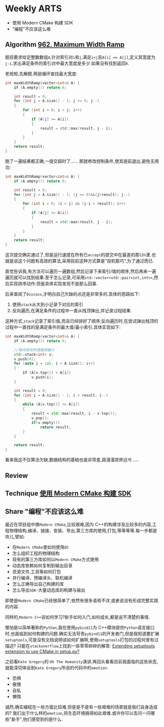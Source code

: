 # Weekly ARTS

- 使用 Modern CMake 构建 SDK
- "编程"不应该这么难

## Algorithm [962. Maximum Width Ramp](https://leetcode.com/problems/maximum-width-ramp/)

题目要求给定整数数组`A`,针对索引对`i`和`j`,满足`i<j`且`A[i] <= A[j]`,定义其宽度为`j-i`.求出满足条件的索引对中最大宽度是多少.如果没有找到返回`0`.

老规矩,先解题.两层循环查找最大宽度:

```C++
int maxWidthRamp(vector<int>& A) {
    if (A.empty()) return 0;

    int result = 0;
    for (int j = A.size() - 1; j >= 0; j--)
    {
        for (int i = 0; i < j; i++)
        {
            if (A[j] >= A[i])
            {
                result = std::max(result, j - i);
            }
        }
    }
    return result;
}
```

跑了一遍结果都正确,一提交超时了...... 那就修改控制条件,使其提前退出,避免无用功:

```C++
int maxWidthRamp(vector<int>& A) {
    if (A.empty()) return 0;

    int result = 0;
    for (int j = A.size() - 1; (j >= 0)&&(j>result); j--)
    {
        for (int i = 0; (i < j) && (j-i > result); i++)
        {
            if (A[j] >= A[i])
            {
                result = std::max(result, j - i);
            }
        }
    }
    return result;
}
```

这次提交确实通过了,但是运行速度在所有已`accept`的提交中在最差的那`15%`里.也就是说这个问题有高效的算法,采用目前这种方式算是"投机取巧",为了通过而已.

直觉告诉我,有方法可以遍历一遍数组,然后记录下来索引/值的顺序,然后再来一遍遍历就可以找到结果.至于怎么记录,可采用`std::vector<std::pair<int,int>>`,然后实现排序动作.但是具体实现发现不是那么回事.

后来查阅了`Discuss`,才明白自己欠缺的点还是非常多的.具体的思路如下:

1. 使用`stack`从大到小记录下对应的索引
2. 反向遍历,在满足条件的过程中一直从栈顶弹出,并记录过程结果.

这种方式,`stack`记录了索引值,而且已经排好了顺序;反向遍历时,在尝试弹出栈顶的过程中一直找的是满足条件的最大值/最小索引.具体实现如下:

```C++
int maxWidthRamp(vector<int>& A) {
    if (A.empty()) return 0;

    //栈内保存的值越来越小
    std::stack<int> v;
    v.push(0);
    for (auto i = 1ul; i < A.size(); i++)
    {
        if (A[v.top()] > A[i])
            v.push(i);
    }

    int result = 0;
    for (int i = A.size() - 1; i > result; i--)
    {
        while (A[v.top()] <= A[i])
        {
            result = std::max(result, i - v.top());
            v.pop();
            if(v.empty())
                return result;
        }
    }

    return result;
}
```

看来我这不仅算法欠缺,数据结构的基础也是非常差,路漫漫其修远兮......

## Review

## Technique [使用 Modern CMake 构建 SDK](ModernCMakeforSDK.md)

## Share "编程"不应该这么难

最近在项目组中换`Modern CMake`,比较艰难,因为 C++的构建涉及比较多的内容,工程物理结构,编译、链接、安装、导出,第三方库的使用,打包,等等等等.每一步都是坎儿,譬如:

- 在`Modern CMake`里如何使用`Qt`
- 怎么组织工程的物理结构
- 现有的第三方库如何以`Modern CMake`方式使用
- 动态库依赖如何复制到输出目录
- 资源文件,工具等如何打包
- 并行编译、预编译头、联机编译
- 怎么正确导出自己构建的库
- 怎么导出`SDK`-大量动态库的构建与输出

即使是`Modern CMake`已经很简单了,依然有很多语焉不详,或者说没有形成完整实践的内容.

同样的,`Modern C++`该如何学习?新手如何入门,如何成长,都是说不清楚的事情.

哪怕是以简单著称的`Python`,我在使用`pybind11`为 C++模块提供`Python`语言接口时,也面临到如何构建的问题.确实无法苛责`pybind11`的开发者门,但是我知道要扩展`setuptools`,可是没有文档说明该如何扩展啊,使用`setuptools`打包的过程何曾有过描述? 只能在`stackoverflow`上找到一些零零碎碎的解答: [Extending setuptools extension to use CMake in setup.py?](https://stackoverflow.com/questions/42585210/extending-setuptools-extension-to-use-cmake-in-setup-py)

之前看`Kate Gregory`的 `Oh The Humanity`演讲,再回头看看目前我面临的这些状态,就能深切体会到`Kate Gregory`所说的代码中的`emotion`:

- 恐惧
- 傲慢
- 自私
- 懒惰

诚然,确实编程在一些方面比较难,但是是不是有一些艰难的场景就是我们自身造成的? 我们出于什么样的`emotion`,将生态环境搞得如此艰难.或许你可以去问一问哪些"新手",他们感受到的是什么.
